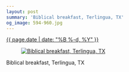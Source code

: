 ```yaml
---
layout: post
summary: 'Biblical breakfast, Terlingua, TX'
og_image: 594-960.jpg
---
```


<div class="post">
 <time>
  <a href="/594">
   {{ page.date | date: "%B %-d, %Y" }}
  </a>
 </time>
 <a href="/594">
  <figure data-taken="12/19/2016">
   <img alt="Biblical breakfast, Terlingua, TX" sizes="(min-width: 700px) 50vw, calc(100vw - 2rem)" src="{{ site.assets_url }}/594-480.jpg" srcset="{{ site.assets_url }}/594-240.jpg 240w, {{ site.assets_url }}/594-480.jpg 480w, {{ site.assets_url }}/594-720.jpg 720w, {{ site.assets_url }}/594-960.jpg 960w"/>
  </figure>
 </a>
 <span>
  Biblical breakfast, Terlingua, TX
 </span>
</div>

